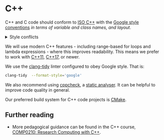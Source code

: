 # C++

C++ and C code should conform to [ISO C++](https://isocpp.github.io/CppCoreGuidelines/CppCoreGuidelines) with the [Google style conventions](https://google.github.io/styleguide/cppguide.html) *in terms of variable and class names, and layout*.

<details><summary>Style conflicts</summary>

We choose to follow the ISO guidelines where a Google-specific decision conflicts with the ISO.


The main example of this is the [recommendation to throw exceptions](https://isocpp.github.io/CppCoreGuidelines/CppCoreGuidelines#Re-throw), which is discouraged by Google. As this is recommended by ISO and not related to naming we shall throw exceptions.

</details>

We will use modern C++ features - including range-based for loops and lambda expressions - where this improves readability.
This means we prefer to work with [C++11](http://en.wikipedia.org/wiki/C++11), [C++17](http://en.wikipedia.org/wiki/C++17), or newer.

We use the [clang-tidy](https://clang.llvm.org/extra/clang-tidy/) linter configured to obey Google style.
That is:

```sh
clang-tidy  --format-style='google'
```

We also recommend using [cppcheck](https://github.com/cpplint/cpplint), a [static analyser](https://en.wikipedia.org/wiki/Static_program_analysis). It can be helpful to improve code quality in general.

Our preferred build system for C++ code projects is [CMake](https://cmake.org/).

## Further reading

* More pedagogical guidance can be found in the C++ course, [COMP0210: Research Computing with C++](https://github-pages.ucl.ac.uk/research-computing-with-cpp).
